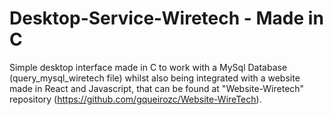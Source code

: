 # Desktop-Service-Wiretech - Made in C
Simple desktop interface made in C to work with a MySql Database (query_mysql_wiretech file) whilst also being integrated with a website made in React and Javascript, that can be found at "Website-Wiretech" repository (https://github.com/gqueirozc/Website-WireTech).
